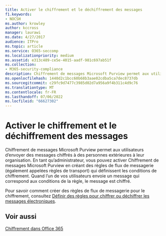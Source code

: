 ```yaml
---
title: Activer le chiffrement et le déchiffrement des messages
f1.keywords:
- NOCSH
ms.author: krowley
author: kccross
manager: laurawi
ms.date: 4/27/2017
audience: ITPro
ms.topic: article
ms.service: O365-seccomp
ms.localizationpriority: medium
ms.assetid: e313c489-ce5e-4015-aadf-981c697ab51f
ms.collection:
- M365-security-compliance
description: Chiffrement de messages Microsoft Purview permet aux utilisateurs d’envoyer des messages chiffrés à des personnes extérieures à leur organisation. En tant qu’administrateur, vous pouvez activer Chiffrement de messages Microsoft Purview en créant des règles de flux de messagerie (également appelées règles de transport) qui définissent les conditions de chiffrement.
ms.openlocfilehash: 1440d2c1bcc60b68b3aae02cdba5ca7dec8737db
ms.sourcegitcommit: c29fc9d7477c3985d02d7a956a9f4b311c4d9c76
ms.translationtype: MT
ms.contentlocale: fr-FR
ms.lasthandoff: 07/06/2022
ms.locfileid: "66627302"
---
```

# <a name="enable-message-encryption-and-decryption"></a>Activer le chiffrement et le déchiffrement des messages

Chiffrement de messages Microsoft Purview permet aux utilisateurs d’envoyer des messages chiffrés à des personnes extérieures à leur organisation. En tant qu’administrateur, vous pouvez activer Chiffrement de messages Microsoft Purview en créant des règles de flux de messagerie (également appelées règles de transport) qui définissent les conditions de chiffrement. Quand l’un de vos utilisateurs envoie un message qui correspond aux conditions de la règle, le message est chiffré.
  
Pour savoir comment créer des règles de flux de messagerie pour le chiffrement, consultez [Définir des règles pour chiffrer ou déchiffrer les messages électroniques](./define-mail-flow-rules-to-encrypt-email.md).
  
## <a name="see-also"></a>Voir aussi

[Chiffrement dans Office 365](./encryption.md)

